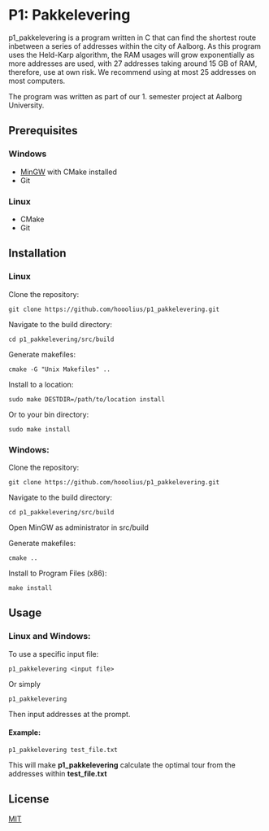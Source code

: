 # P1: Pakkelevering
p1_pakkelevering is a program written in C that can find the shortest route inbetween a series of addresses within the city of Aalborg.
As this program uses the Held-Karp algorithm, the RAM usages will grow exponentially as more addresses are used, with 27 addresses taking around 15 GB of RAM, therefore, use at own risk. We recommend using at most 25 addresses on most computers.

The program was written as part of our 1. semester project at Aalborg University.

## Prerequisites
### Windows
* [MinGW](http://www.mingw.org/) with CMake installed
* Git

### Linux
* CMake
* Git

## Installation
### Linux
Clone the repository:
```
git clone https://github.com/hooolius/p1_pakkelevering.git
```
Navigate to the build directory:

```
cd p1_pakkelevering/src/build
```
Generate makefiles:

```
cmake -G "Unix Makefiles" ..
```
Install to a location:
```
sudo make DESTDIR=/path/to/location install 
```
Or to your bin directory:
```
sudo make install
```

### Windows:
Clone the repository:
```
git clone https://github.com/hooolius/p1_pakkelevering.git
```
Navigate to the build directory:

```
cd p1_pakkelevering/src/build
```
Open MinGW as administrator in src/build

Generate makefiles:

```
cmake ..
```
Install to Program Files (x86):
```
make install 
```

## Usage
### Linux and Windows:
To use a specific input file:

```
p1_pakkelevering <input file>
```

Or simply

```
p1_pakkelevering
```
Then input addresses at the prompt.

#### Example:

```
p1_pakkelevering test_file.txt
```

This will make **p1_pakkelevering** calculate the optimal tour from the addresses within **test_file.txt**

## License

[MIT](https://choosealicense.com/licenses/mit/)
